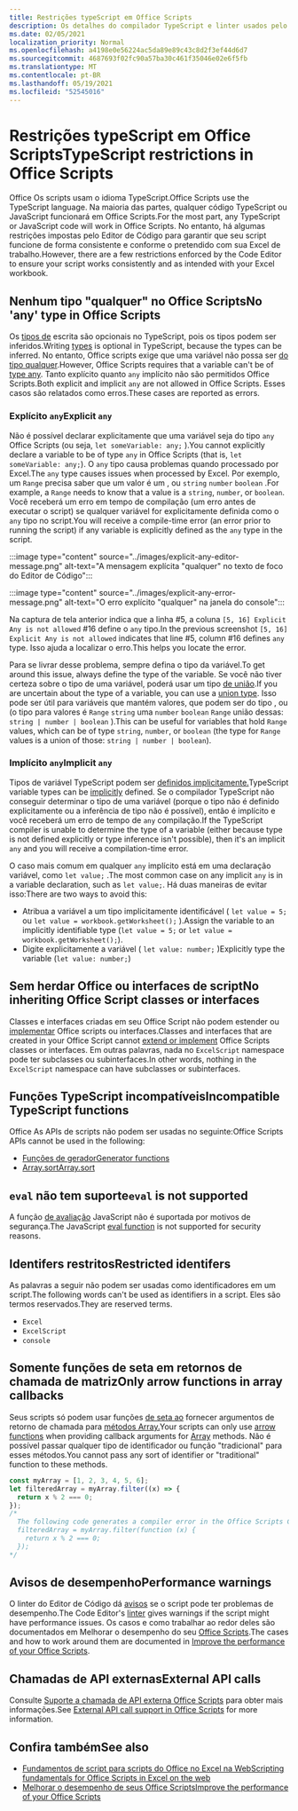```yaml
---
title: Restrições typeScript em Office Scripts
description: Os detalhes do compilador TypeScript e linter usados pelo editor de código Office Scripts.
ms.date: 02/05/2021
localization_priority: Normal
ms.openlocfilehash: a4198e0e56224ac5da89e89c43c8d2f3ef44d6d7
ms.sourcegitcommit: 4687693f02fc90a57ba30c461f35046e02e6f5fb
ms.translationtype: MT
ms.contentlocale: pt-BR
ms.lasthandoff: 05/19/2021
ms.locfileid: "52545016"
---
```

# <a name="typescript-restrictions-in-office-scripts"></a><span data-ttu-id="0f5c9-103">Restrições typeScript em Office Scripts</span><span class="sxs-lookup"><span data-stu-id="0f5c9-103">TypeScript restrictions in Office Scripts</span></span>

<span data-ttu-id="0f5c9-104">Office Os scripts usam o idioma TypeScript.</span><span class="sxs-lookup"><span data-stu-id="0f5c9-104">Office Scripts use the TypeScript language.</span></span> <span data-ttu-id="0f5c9-105">Na maioria das partes, qualquer código TypeScript ou JavaScript funcionará em Office Scripts.</span><span class="sxs-lookup"><span data-stu-id="0f5c9-105">For the most part, any TypeScript or JavaScript code will work in Office Scripts.</span></span> <span data-ttu-id="0f5c9-106">No entanto, há algumas restrições impostas pelo Editor de Código para garantir que seu script funcione de forma consistente e conforme o pretendido com sua Excel de trabalho.</span><span class="sxs-lookup"><span data-stu-id="0f5c9-106">However, there are a few restrictions enforced by the Code Editor to ensure your script works consistently and as intended with your Excel workbook.</span></span>

## <a name="no-any-type-in-office-scripts"></a><span data-ttu-id="0f5c9-107">Nenhum tipo "qualquer" no Office Scripts</span><span class="sxs-lookup"><span data-stu-id="0f5c9-107">No 'any' type in Office Scripts</span></span>

<span data-ttu-id="0f5c9-108">Os [tipos de](https://www.typescriptlang.org/docs/handbook/typescript-in-5-minutes.html) escrita são opcionais no TypeScript, pois os tipos podem ser inferidos.</span><span class="sxs-lookup"><span data-stu-id="0f5c9-108">Writing [types](https://www.typescriptlang.org/docs/handbook/typescript-in-5-minutes.html) is optional in TypeScript, because the types can be inferred.</span></span> <span data-ttu-id="0f5c9-109">No entanto, Office scripts exige que uma variável não possa ser [do tipo qualquer](https://www.typescriptlang.org/docs/handbook/basic-types.html#any).</span><span class="sxs-lookup"><span data-stu-id="0f5c9-109">However, Office Scripts requires that a variable can't be of [type any](https://www.typescriptlang.org/docs/handbook/basic-types.html#any).</span></span> <span data-ttu-id="0f5c9-110">Tanto explícito quanto `any` implícito não são permitidos Office Scripts.</span><span class="sxs-lookup"><span data-stu-id="0f5c9-110">Both explicit and implicit `any` are not allowed in Office Scripts.</span></span> <span data-ttu-id="0f5c9-111">Esses casos são relatados como erros.</span><span class="sxs-lookup"><span data-stu-id="0f5c9-111">These cases are reported as errors.</span></span>

### <a name="explicit-any"></a><span data-ttu-id="0f5c9-112">Explícito `any`</span><span class="sxs-lookup"><span data-stu-id="0f5c9-112">Explicit `any`</span></span>

<span data-ttu-id="0f5c9-113">Não é possível declarar explicitamente que uma variável seja do tipo `any` Office Scripts (ou seja, `let someVariable: any;` ).</span><span class="sxs-lookup"><span data-stu-id="0f5c9-113">You cannot explicitly declare a variable to be of type `any` in Office Scripts (that is, `let someVariable: any;`).</span></span> <span data-ttu-id="0f5c9-114">O `any` tipo causa problemas quando processado por Excel.</span><span class="sxs-lookup"><span data-stu-id="0f5c9-114">The `any` type causes issues when processed by Excel.</span></span> <span data-ttu-id="0f5c9-115">Por exemplo, um `Range` precisa saber que um valor é um , ou `string` `number` `boolean` .</span><span class="sxs-lookup"><span data-stu-id="0f5c9-115">For example, a `Range` needs to know that a value is a `string`, `number`, or `boolean`.</span></span> <span data-ttu-id="0f5c9-116">Você receberá um erro em tempo de compilação (um erro antes de executar o script) se qualquer variável for explicitamente definida como o `any` tipo no script.</span><span class="sxs-lookup"><span data-stu-id="0f5c9-116">You will receive a compile-time error (an error prior to running the script) if any variable is explicitly defined as the `any` type in the script.</span></span>

:::image type="content" source="../images/explicit-any-editor-message.png" alt-text="A mensagem explícita &quot;qualquer&quot; no texto de foco do Editor de Código":::

:::image type="content" source="../images/explicit-any-error-message.png" alt-text="O erro explícito &quot;qualquer&quot; na janela do console":::

<span data-ttu-id="0f5c9-119">Na captura de tela anterior indica que a linha #5, a coluna `[5, 16] Explicit Any is not allowed` #16 define o `any` tipo.</span><span class="sxs-lookup"><span data-stu-id="0f5c9-119">In the previous screenshot `[5, 16] Explicit Any is not allowed` indicates that line #5, column #16 defines `any` type.</span></span> <span data-ttu-id="0f5c9-120">Isso ajuda a localizar o erro.</span><span class="sxs-lookup"><span data-stu-id="0f5c9-120">This helps you locate the error.</span></span>

<span data-ttu-id="0f5c9-121">Para se livrar desse problema, sempre defina o tipo da variável.</span><span class="sxs-lookup"><span data-stu-id="0f5c9-121">To get around this issue, always define the type of the variable.</span></span> <span data-ttu-id="0f5c9-122">Se você não tiver certeza sobre o tipo de uma variável, poderá usar um tipo [de união](https://www.typescriptlang.org/docs/handbook/unions-and-intersections.html).</span><span class="sxs-lookup"><span data-stu-id="0f5c9-122">If you are uncertain about the type of a variable, you can use a [union type](https://www.typescriptlang.org/docs/handbook/unions-and-intersections.html).</span></span> <span data-ttu-id="0f5c9-123">Isso pode ser útil para variáveis que mantém valores, que podem ser do tipo , ou (o tipo para valores é `Range` `string` uma `number` `boolean` `Range` união dessas: `string | number | boolean` ).</span><span class="sxs-lookup"><span data-stu-id="0f5c9-123">This can be useful for variables that hold `Range` values, which can be of type `string`, `number`, or `boolean` (the type for `Range` values is a union of those: `string | number | boolean`).</span></span>

### <a name="implicit-any"></a><span data-ttu-id="0f5c9-124">Implícito `any`</span><span class="sxs-lookup"><span data-stu-id="0f5c9-124">Implicit `any`</span></span>

<span data-ttu-id="0f5c9-125">Tipos de variável TypeScript podem ser [definidos implicitamente.](https://www.typescriptlang.org/docs/handbook/type-inference.html)</span><span class="sxs-lookup"><span data-stu-id="0f5c9-125">TypeScript variable types can be [implicitly](https://www.typescriptlang.org/docs/handbook/type-inference.html) defined.</span></span> <span data-ttu-id="0f5c9-126">Se o compilador TypeScript não conseguir determinar o tipo de uma variável (porque o tipo não é definido explicitamente ou a inferência de tipo não é possível), então é implícito e você receberá um erro de tempo de `any` compilação.</span><span class="sxs-lookup"><span data-stu-id="0f5c9-126">If the TypeScript compiler is unable to determine the type of a variable (either because type is not defined explicitly or type inference isn't possible), then it's an implicit `any` and you will receive a compilation-time error.</span></span>

<span data-ttu-id="0f5c9-127">O caso mais comum em qualquer `any` implícito está em uma declaração variável, como `let value;` .</span><span class="sxs-lookup"><span data-stu-id="0f5c9-127">The most common case on any implicit `any` is in a variable declaration, such as `let value;`.</span></span> <span data-ttu-id="0f5c9-128">Há duas maneiras de evitar isso:</span><span class="sxs-lookup"><span data-stu-id="0f5c9-128">There are two ways to avoid this:</span></span>

* <span data-ttu-id="0f5c9-129">Atribua a variável a um tipo implicitamente identificável ( `let value = 5;` ou `let value = workbook.getWorksheet();` ).</span><span class="sxs-lookup"><span data-stu-id="0f5c9-129">Assign the variable to an implicitly identifiable type (`let value = 5;` or `let value = workbook.getWorksheet();`).</span></span>
* <span data-ttu-id="0f5c9-130">Digite explicitamente a variável ( `let value: number;` )</span><span class="sxs-lookup"><span data-stu-id="0f5c9-130">Explicitly type the variable (`let value: number;`)</span></span>

## <a name="no-inheriting-office-script-classes-or-interfaces"></a><span data-ttu-id="0f5c9-131">Sem herdar Office ou interfaces de script</span><span class="sxs-lookup"><span data-stu-id="0f5c9-131">No inheriting Office Script classes or interfaces</span></span>

<span data-ttu-id="0f5c9-132">Classes e interfaces criadas em seu Office Script não podem estender ou [implementar](https://www.typescriptlang.org/docs/handbook/classes.html#inheritance) Office scripts ou interfaces.</span><span class="sxs-lookup"><span data-stu-id="0f5c9-132">Classes and interfaces that are created in your Office Script cannot [extend or implement](https://www.typescriptlang.org/docs/handbook/classes.html#inheritance) Office Scripts classes or interfaces.</span></span> <span data-ttu-id="0f5c9-133">Em outras palavras, nada no `ExcelScript` namespace pode ter subclasses ou subinterfaces.</span><span class="sxs-lookup"><span data-stu-id="0f5c9-133">In other words, nothing in the `ExcelScript` namespace can have subclasses or subinterfaces.</span></span>

## <a name="incompatible-typescript-functions"></a><span data-ttu-id="0f5c9-134">Funções TypeScript incompatíveis</span><span class="sxs-lookup"><span data-stu-id="0f5c9-134">Incompatible TypeScript functions</span></span>

<span data-ttu-id="0f5c9-135">Office As APIs de scripts não podem ser usadas no seguinte:</span><span class="sxs-lookup"><span data-stu-id="0f5c9-135">Office Scripts APIs cannot be used in the following:</span></span>

* [<span data-ttu-id="0f5c9-136">Funções de gerador</span><span class="sxs-lookup"><span data-stu-id="0f5c9-136">Generator functions</span></span>](https://developer.mozilla.org/docs/Web/JavaScript/Guide/Iterators_and_Generators#generator_functions)
* [<span data-ttu-id="0f5c9-137">Array.sort</span><span class="sxs-lookup"><span data-stu-id="0f5c9-137">Array.sort</span></span>](https://developer.mozilla.org/docs/Web/JavaScript/Reference/Global_Objects/Array/sort)

## <a name="eval-is-not-supported"></a><span data-ttu-id="0f5c9-138">`eval` não tem suporte</span><span class="sxs-lookup"><span data-stu-id="0f5c9-138">`eval` is not supported</span></span>

<span data-ttu-id="0f5c9-139">A função [de avaliação](https://developer.mozilla.org/docs/Web/JavaScript/Reference/Global_Objects/eval) JavaScript não é suportada por motivos de segurança.</span><span class="sxs-lookup"><span data-stu-id="0f5c9-139">The JavaScript [eval function](https://developer.mozilla.org/docs/Web/JavaScript/Reference/Global_Objects/eval) is not supported for security reasons.</span></span>

## <a name="restricted-identifers"></a><span data-ttu-id="0f5c9-140">Identifers restritos</span><span class="sxs-lookup"><span data-stu-id="0f5c9-140">Restricted identifers</span></span>

<span data-ttu-id="0f5c9-141">As palavras a seguir não podem ser usadas como identificadores em um script.</span><span class="sxs-lookup"><span data-stu-id="0f5c9-141">The following words can't be used as identifiers in a script.</span></span> <span data-ttu-id="0f5c9-142">Eles são termos reservados.</span><span class="sxs-lookup"><span data-stu-id="0f5c9-142">They are reserved terms.</span></span>

* `Excel`
* `ExcelScript`
* `console`

## <a name="only-arrow-functions-in-array-callbacks"></a><span data-ttu-id="0f5c9-143">Somente funções de seta em retornos de chamada de matriz</span><span class="sxs-lookup"><span data-stu-id="0f5c9-143">Only arrow functions in array callbacks</span></span>

<span data-ttu-id="0f5c9-144">Seus scripts só podem usar funções [de seta ao](https://developer.mozilla.org/docs/Web/JavaScript/Reference/Functions/Arrow_functions) fornecer argumentos de retorno de chamada para [métodos Array.](https://developer.mozilla.org/docs/Web/JavaScript/Reference/Global_Objects/Array)</span><span class="sxs-lookup"><span data-stu-id="0f5c9-144">Your scripts can only use [arrow functions](https://developer.mozilla.org/docs/Web/JavaScript/Reference/Functions/Arrow_functions) when providing callback arguments for [Array](https://developer.mozilla.org/docs/Web/JavaScript/Reference/Global_Objects/Array) methods.</span></span> <span data-ttu-id="0f5c9-145">Não é possível passar qualquer tipo de identificador ou função "tradicional" para esses métodos.</span><span class="sxs-lookup"><span data-stu-id="0f5c9-145">You cannot pass any sort of identifier or "traditional" function to these methods.</span></span>

```TypeScript
const myArray = [1, 2, 3, 4, 5, 6];
let filteredArray = myArray.filter((x) => {
  return x % 2 === 0;
});
/*
  The following code generates a compiler error in the Office Scripts Code Editor.
  filteredArray = myArray.filter(function (x) {
    return x % 2 === 0;
  });
*/
```

## <a name="performance-warnings"></a><span data-ttu-id="0f5c9-146">Avisos de desempenho</span><span class="sxs-lookup"><span data-stu-id="0f5c9-146">Performance warnings</span></span>

<span data-ttu-id="0f5c9-147">O linter do Editor de Código dá [avisos](https://wikipedia.org/wiki/Lint_(software)) se o script pode ter problemas de desempenho.</span><span class="sxs-lookup"><span data-stu-id="0f5c9-147">The Code Editor's [linter](https://wikipedia.org/wiki/Lint_(software)) gives warnings if the script might have performance issues.</span></span> <span data-ttu-id="0f5c9-148">Os casos e como trabalhar ao redor deles são documentados em Melhorar o desempenho do seu [Office Scripts](web-client-performance.md).</span><span class="sxs-lookup"><span data-stu-id="0f5c9-148">The cases and how to work around them are documented in [Improve the performance of your Office Scripts](web-client-performance.md).</span></span>

## <a name="external-api-calls"></a><span data-ttu-id="0f5c9-149">Chamadas de API externas</span><span class="sxs-lookup"><span data-stu-id="0f5c9-149">External API calls</span></span>

<span data-ttu-id="0f5c9-150">Consulte [Suporte a chamada de API externa Office Scripts](external-calls.md) para obter mais informações.</span><span class="sxs-lookup"><span data-stu-id="0f5c9-150">See [External API call support in Office Scripts](external-calls.md) for more information.</span></span>

## <a name="see-also"></a><span data-ttu-id="0f5c9-151">Confira também</span><span class="sxs-lookup"><span data-stu-id="0f5c9-151">See also</span></span>

* [<span data-ttu-id="0f5c9-152">Fundamentos de script para scripts do Office no Excel na Web</span><span class="sxs-lookup"><span data-stu-id="0f5c9-152">Scripting fundamentals for Office Scripts in Excel on the web</span></span>](scripting-fundamentals.md)
* [<span data-ttu-id="0f5c9-153">Melhorar o desempenho de seus Office Scripts</span><span class="sxs-lookup"><span data-stu-id="0f5c9-153">Improve the performance of your Office Scripts</span></span>](web-client-performance.md)
